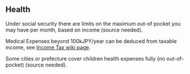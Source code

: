 ## Health

Under social security there are limits on the maximum out-of pocket you may have per month, based on income (source needed). 

Medical Expenses beyond 100kJPY/year can be deduced from taxable income, see [Income Tax wiki page](/tax/income/#wiki_deduction_for_medical_expenses_above_100kjpy.2Fyear).

Some cities or prefecture cover children health expenses fully (no out-of-pocket) (source needed).
